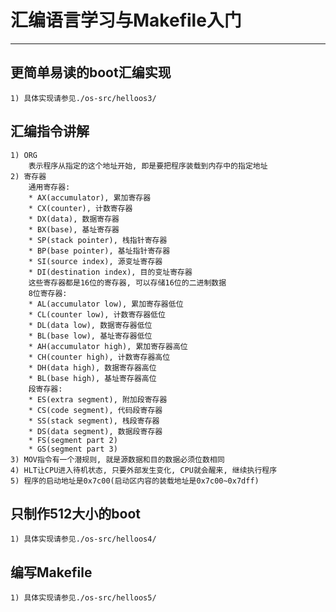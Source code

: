 # **汇编语言学习与Makefile入门** #
***


## **更简单易读的boot汇编实现** ##
    1) 具体实现请参见./os-src/helloos3/


## **汇编指令讲解** ##
    1) ORG
        表示程序从指定的这个地址开始, 即是要把程序装载到内存中的指定地址
    2) 寄存器
        通用寄存器:
        * AX(accumulator), 累加寄存器
        * CX(counter), 计数寄存器
        * DX(data), 数据寄存器
        * BX(base), 基址寄存器
        * SP(stack pointer), 栈指针寄存器
        * BP(base pointer), 基址指针寄存器
        * SI(source index), 源变址寄存器
        * DI(destination index), 目的变址寄存器
        这些寄存器都是16位的寄存器, 可以存储16位的二进制数据
        8位寄存器:
        * AL(accumulator low), 累加寄存器低位
        * CL(counter low), 计数寄存器低位
        * DL(data low), 数据寄存器低位
        * BL(base low), 基址寄存器低位
        * AH(accumulator high), 累加寄存器高位
        * CH(counter high), 计数寄存器高位
        * DH(data high), 数据寄存器高位
        * BL(base high), 基址寄存器高位
        段寄存器:
        * ES(extra segment), 附加段寄存器
        * CS(code segment), 代码段寄存器
        * SS(stack segment), 栈段寄存器
        * DS(data segment), 数据段寄存器
        * FS(segment part 2)
        * GS(segment part 3)
    3) MOV指令有一个潜规则, 就是源数据和目的数据必须位数相同
    4) HLT让CPU进入待机状态, 只要外部发生变化, CPU就会醒来, 继续执行程序
    5) 程序的启动地址是0x7c00(启动区内容的装载地址是0x7c00~0x7dff)



## **只制作512大小的boot** ##
    1) 具体实现请参见./os-src/helloos4/


## **编写Makefile** ##
    1) 具体实现请参见./os-src/helloos5/
